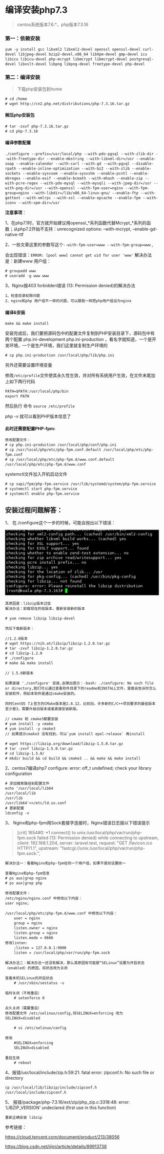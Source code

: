 # 编译安装php7.3

> centos系统版本7.6.*，php版本7.3.16


### 第一：依赖安装

```
yum -y install gcc libxml2 libxml2-devel openssl openssl-devel curl-devel libjpeg-devel bzip2-devel.x86_64 libXpm-devel gmp-devel icu libicu libicu-devel php-mcrypt libmcrypt libmcrypt-devel postgresql-devel libxslt-devel libpng libpng-devel freetype-devel php-devel
```



### 第二：编译安装

> 下载php安装包到home

```
# cd /home
# wget http://cn2.php.net/distributions/php-7.3.16.tar.gz
```

#### **解压php安装包**

```
# tar -zxvf php-7.3.16.tar.gz
# cd php-7.3.16
```

#### 编译参数配置

```
./configure --prefix=/usr/local/php --with-pdo-pgsql --with-zlib-dir --with-freetype-dir --enable-mbstring --with-libxml-dir=/usr --enable-soap --enable-calendar --with-curl --with-gd --with-pgsql --disable-rpath --enable-inline-optimization --with-bz2 --with-zlib --enable-sockets --enable-sysvsem --enable-sysvshm --enable-pcntl --enable-mbregex --enable-exif --enable-bcmath --with-mhash --enable-zip --with-pcre-regex --with-pdo-mysql --with-mysqli --with-jpeg-dir=/usr --with-png-dir=/usr --with-openssl --with-fpm-user=nginx --with-fpm-group=nginx --with-libdir=/lib/x86_64-linux-gnu/ --enable-ftp --with-gettext --with-xmlrpc --with-xsl --enable-opcache --enable-fpm --with-iconv --with-xpm-dir=/usr
```

**注意事项**：

1、在php7.1时，官方就开始建议用openssl_*系列函数代替Mcrypt_*系列的函数；从php7.2开始不支持：unrecognized options: –with-mcrypt, –enable-gd-native-ttf

2、一些文章这里的参数写这个`--with-fpm-user=www --with-fpm-group=www` , 

会出现错误：`ERROR: [pool www] cannot get uid for user 'www'`
解决办法是：新建www 用户组：

```
# groupadd www
# useradd -g www www
```

3、Nginx报403 forbidden错误 (13: Permission denied)的解决办法

```
1、检查目录权限问题
2、nginx和php 用户组不一样的问题，可以跟我一样把php用户组设为nginx
```



#### **编译&安装**

```
make && make install
```

安装完成后，我们要把源码包中的配置文件复制到PHP安装目录下，源码包中有两个配置  php.ini-development  php.ini-production  ，看名字就知道，一个是开发环境，一个是生产环境，我们这里就复制生产环境的

```
# cp php.ini-production /usr/local/php/lib/php.ini
```

另外还需要设置环境变量

修改`/etc/profile`文件使其永久性生效，并对所有系统用户生效，在文件末尾加上如下两行代码

```
PATH=$PATH:/usr/local/php/bin
export PATH
```

然后执行 命令 `source /etc/profile`

php -v 就可以看到PHP版本信息了




#### 此时还需要配置PHP-fpm:

```
修改配置文件：
# cp php.ini-production /usr/local/php/conf/php.ini
# cp /usr/local/php/etc/php-fpm.conf.default /usr/local/php/etc/php-fpm.conf
# cp /usr/local/php/etc/php-fpm.d/www.conf.default /usr/local/php/etc/php-fpm.d/www.conf
```

systemctl文件加入开机启动文件

```
# cp sapi/fpm/php-fpm.service /usr/lib/systemd/system/php-fpm.service
# systemctl start php-fpm.service
# systemctl enable php-fpm.service
```



## 安装过程问题解答：

1、 在./configure这个一步的时候，可能会抛出以下错误：

![](../../assets/Linux/practice/20200327134144.png)

```
其原因是：libzip版本过低
解决办法：卸载现在的低版本，重新安装新的版本
	
# yum remove libzip libzip-devel

然后下载新版本：

//1.2.0版本
# wget https://nih.at/libzip/libzip-1.2.0.tar.gz
# tar -zxvf libzip-1.2.0.tar.gz
# cd libzip-1.2.0
# ./configure
# make && make install

// 1.5.0新版本

如果直接 './configure' 安装,会弹出提示：-bash: ./configure: No such file or directory,我们可以通过查看软件目录下的readme和INSTALL文件，里面会告诉你怎么安装软件，例如本软件是通过cmake安装的。

同时CentOS 7上官方的CMake版本是2.8.12，比较旧。许多新的C/C++项目要求的最低版本至少是3，需要升级旧版本或者直接安装新版。

// cmake 和 cmake3都要安装
# yum install -y cmake
# yum install -y cmake3
// 如果提示cmake3 没有找到，可以`yum install epel-release` 再install

# wget https://libzip.org/download/libzip-1.5.0.tar.gz
# tar -zxvf libzip-1.5.0.tar.gz
# cd libzip-1.5.0/
# mkdir build && cd build && cmake3 .. && make && make install
```



2、centos7编译php7 configure: error: off_t undefined; check your library configuration

```
# 添加搜索路径到配置文件
echo '/usr/local/lib64
/usr/local/lib
/usr/lib
/usr/lib64'>>/etc/ld.so.conf
# 更新配置
ldconfig -v
```



3、 Nginx和php-fpm用Sock套接字连接时，Nginx错误日志报以下错误提示

> [crit] 1654#0: *1 connect() to unix:/usr/local/php/var/run/php-fpm.sock failed (13: Permission denied) while connecting to upstream, client: 192.168.1.204, server: laravel.test, request: "GET /favicon.ico HTTP/1.1", upstream: "fastcgi://unix:/usr/local/php/var/run/php-fpm.sock:", 

```
解决办法一：看看Nginx和php-fpm在同一个用户组，如果不是则设置统一

查看Nginx和php-fpm信息
# ps aux|grep nginx 
# ps aux|grep php

修改配置文件：
/etc/nginx/nginx.conf 中修改以下内容：
user nginx;

/usr/local/php/etc/php-fpm.d/www.conf 中修改以下内容：
    user = nginx
    group = nginx
    listen.owner = nginx
    listen.group = nginx
	listen.mode = 0666
修改linten:
    ;listen = 127.0.0.1:9000
    listen = /usr/local/php/var/run/php-fpm.sock

解决办法二：解决办法一还没有解决，那么其原因有可能是“SELinux”设置为开启状态（enabled）的原因，将状态改为关闭

查看本机SELinux的开启状态
    # /usr/sbin/sestatus -v

临时关闭（不用重启）
	# setenforce 0

永久关闭（需要重启）
修改配置文件 /etc/selinux/config,将SELINUX=enforcing 改为 SELINUX=disabled

	# vi /etc/selinux/config

修改
    #SELINUX=enforcing
    SELINUX=disabled

重启生效
	# reboot
```



4、报错/usr/local/include/zip.h:59:21: fatal error: zipconf.h: No such file or directory

```
cp /usr/local/lib/libzip/include/zipconf.h /usr/local/include/zipconf.h
```



5、 报错/package/php-7.3.16/ext/zip/php_zip.c:3318:48: error: ‘LIBZIP_VERSION’ undeclared (first use in this function)

```
重新正确安装 libzip
```



参考链接：

https://cloud.tencent.com/document/product/213/38056

https://blog.csdn.net/ijijni/article/details/89913738


